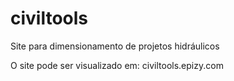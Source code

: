 # civiltools
Site para dimensionamento de projetos hidráulicos

O site pode ser visualizado em:
civiltools.epizy.com
